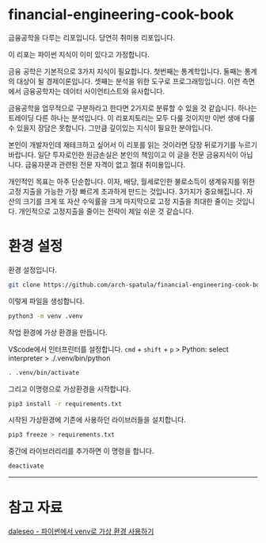 # financial-engineering-cook-book

금융공학을 다루는 리포입니다. 당연히 취미용 리포입니다.

이 리포는 파이썬 지식이 이미 있다고 가정합니다.

금융 공학은 기본적으로 3가지 지식이 필요합니다. 첫번째는 통계학입니다. 둘째는 통계의 대상이 될 경제이론입니다. 셋째는 분석을 위한 도구로 프로그래밍입니다. 이런 측면에서 금융공학자는 데이터 사이언티스트와 유사합니다.

금융공학을 업무적으로 구분하라고 한다면 2가지로 분류할 수 있을 것 같습니다. 하나는 트레이딩 다른 하나는 분석입니다. 이 리포지토리는 모두 다룰 것이지만 이번 생애 다룰 수 있을지 장담은 못합니다. 그만큼 깊이있는 지식이 필요한 분야입니다.

본인이 개발자인데 재테크하고 싶어서 이 리포를 읽는 것이라면 당장 뒤로가기를 누르기바랍니다. 일단 투자로인한 원금손실은 본인의 책임이고 이 글을 전문 금융지식이 아닙니다. 금융자문과 관련된 전문 자격이 없고 절대 취미용입니다.

개인적인 목표는 아주 단순합니다. 이자, 배당, 월세로인한 불로소득이 생계유지를 위한 고정 지출을 가능한 가장 빠르게 초과하게 만드는 것입니다. 3가지가 중요해집니다. 자산의 크기를 크게 또 자산 수익률을 크게 마지막으로 고정 지출을 최대한 줄이는 것입니다. 개인적으로 고정지출을 줄이는 전략이 제일 쉬운 것 같습니다.

# 환경 설정

환경 설정입니다.

```sh
git clone https://github.com/arch-spatula/financial-engineering-cook-book.git
```

이렇게 파일을 생성합니다.

```sh
python3 -m venv .venv
```

작업 환경에 가상 환경을 만듭니다.

VScode에서 인터프린터를 설정합니다. `cmd` + `shift` + `p` > Python: select interpreter > ./.venv/bin/python

```sh
. .venv/bin/activate
```

그리고 이명령으로 가상환경을 시작합니다.

```sh
pip3 install -r requirements.txt
```

시작된 가상환경에 기존에 사용하던 라이브러들을 설치합니다.

```sh
pip3 freeze > requirements.txt
```

중간에 라이브러리리를 추가하면 이 명령을 합니다.

```sh
deactivate
```

---

# 참고 자료

[daleseo - 파이썬에서 venv로 가상 환경 사용하기](https://www.daleseo.com/python-venv/)
